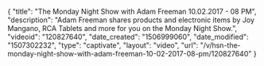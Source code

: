 {
    "title": "The Monday Night Show with Adam Freeman 10.02.2017 - 08 PM",
    "description": "Adam Freeman shares products and electronic items by Joy Mangano, RCA Tablets and more  for you on the Monday Night Show.",
    "videoid": "120827640",
    "date_created": "1506999060",
    "date_modified": "1507302232",
    "type": "captivate",
    "layout": "video",
    "url": "\/v\/hsn-the-monday-night-show-with-adam-freeman-10-02-2017-08-pm\/120827640"
}